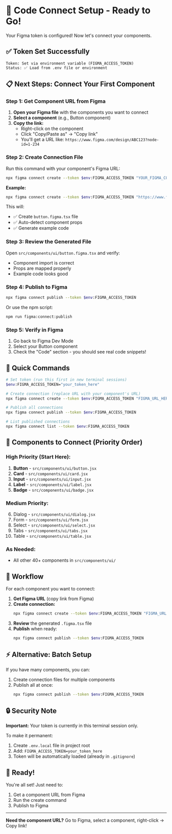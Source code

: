# 🚀 Code Connect Setup - Ready to Go!

Your Figma token is configured! Now let's connect your components.

## ✅ Token Set Successfully

```
Token: Set via environment variable (FIGMA_ACCESS_TOKEN)
Status: ✅ Load from .env file or environment
```

## 📋 Next Steps: Connect Your First Component

### Step 1: Get Component URL from Figma

1. **Open your Figma file** with the components you want to connect
2. **Select a component** (e.g., Button component)
3. **Copy the link:**
   - Right-click on the component
   - Click "Copy/Paste as" → "Copy link"
   - You'll get a URL like: `https://www.figma.com/design/ABC123?node-id=1-234`

### Step 2: Create Connection File

Run this command with your component's Figma URL:

```bash
npx figma connect create --token $env:FIGMA_ACCESS_TOKEN "YOUR_FIGMA_COMPONENT_URL" src/components/ui/button.jsx
```

**Example:**
```bash
npx figma connect create --token $env:FIGMA_ACCESS_TOKEN "https://www.figma.com/design/ABC123?node-id=1-234" src/components/ui/button.jsx
```

This will:
- ✅ Create `button.figma.tsx` file
- ✅ Auto-detect component props
- ✅ Generate example code

### Step 3: Review the Generated File

Open `src/components/ui/button.figma.tsx` and verify:
- Component import is correct
- Props are mapped properly
- Example code looks good

### Step 4: Publish to Figma

```bash
npx figma connect publish --token $env:FIGMA_ACCESS_TOKEN
```

Or use the npm script:
```bash
npm run figma:connect:publish
```

### Step 5: Verify in Figma

1. Go back to Figma Dev Mode
2. Select your Button component
3. Check the "Code" section - you should see real code snippets!

## 🎯 Quick Commands

```bash
# Set token (run this first in new terminal sessions)
$env:FIGMA_ACCESS_TOKEN="your_token_here"

# Create connection (replace URL with your component's URL)
npx figma connect create --token $env:FIGMA_ACCESS_TOKEN "FIGMA_URL_HERE" src/components/ui/button.jsx

# Publish all connections
npx figma connect publish --token $env:FIGMA_ACCESS_TOKEN

# List published connections
npx figma connect list --token $env:FIGMA_ACCESS_TOKEN
```

## 📝 Components to Connect (Priority Order)

### High Priority (Start Here):
1. **Button** - `src/components/ui/button.jsx`
2. **Card** - `src/components/ui/card.jsx`
3. **Input** - `src/components/ui/input.jsx`
4. **Label** - `src/components/ui/label.jsx`
5. **Badge** - `src/components/ui/badge.jsx`

### Medium Priority:
6. Dialog - `src/components/ui/dialog.jsx`
7. Form - `src/components/ui/form.jsx`
8. Select - `src/components/ui/select.jsx`
9. Tabs - `src/components/ui/tabs.jsx`
10. Table - `src/components/ui/table.jsx`

### As Needed:
- All other 40+ components in `src/components/ui/`

## 🔄 Workflow

For each component you want to connect:

1. **Get Figma URL** (copy link from Figma)
2. **Create connection:**
   ```bash
   npx figma connect create --token $env:FIGMA_ACCESS_TOKEN "FIGMA_URL" src/components/ui/COMPONENT.jsx
   ```
3. **Review** the generated `.figma.tsx` file
4. **Publish** when ready:
   ```bash
   npx figma connect publish --token $env:FIGMA_ACCESS_TOKEN
   ```

## ⚡ Alternative: Batch Setup

If you have many components, you can:

1. Create connection files for multiple components
2. Publish all at once:
   ```bash
   npx figma connect publish --token $env:FIGMA_ACCESS_TOKEN
   ```

## 🔒 Security Note

**Important:** Your token is currently in this terminal session only.

To make it permanent:
1. Create `.env.local` file in project root
2. Add: `FIGMA_ACCESS_TOKEN=your_token_here`
3. Token will be automatically loaded (already in `.gitignore`)

## 🎉 Ready!

You're all set! Just need to:
1. Get a component URL from Figma
2. Run the create command
3. Publish to Figma

---

**Need the component URL?** Go to Figma, select a component, right-click → Copy link!
